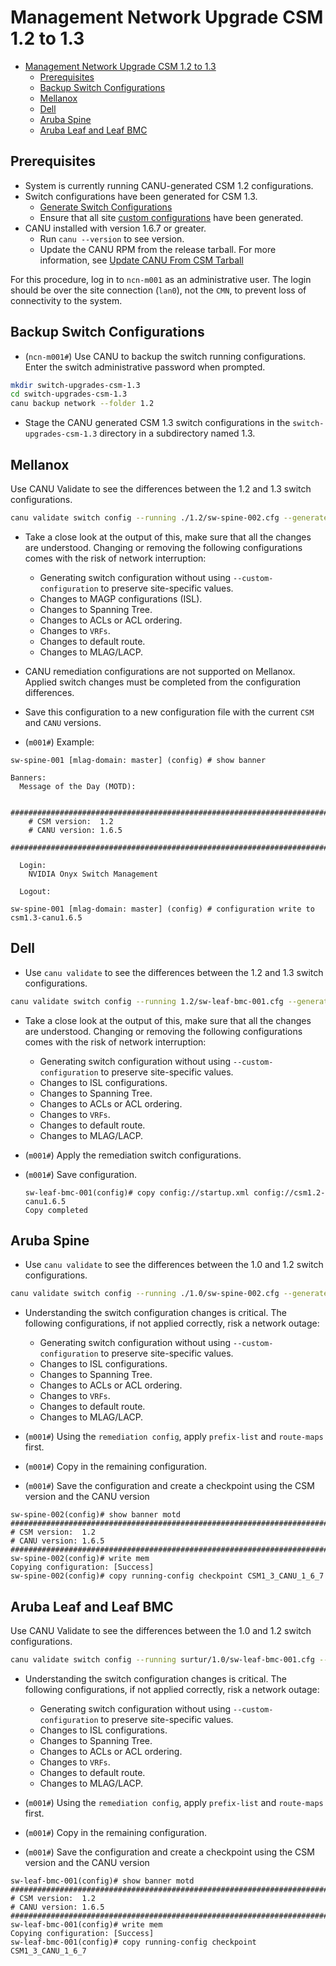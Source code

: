 # Management Network Upgrade CSM 1.2 to 1.3

- [Management Network Upgrade CSM 1.2 to 1.3](#management-network-upgrade-csm-12-to-13)
  - [Prerequisites](#prerequisites)
  - [Backup Switch Configurations](#backup-switch-configurations)
  - [Mellanox](#mellanox)
  - [Dell](#dell)
  - [Aruba Spine](#aruba-spine)
  - [Aruba Leaf and Leaf BMC](#aruba-leaf-and-leaf-bmc)

## Prerequisites

- System is currently running CANU-generated CSM 1.2 configurations.
- Switch configurations have been generated for CSM 1.3.
  - [Generate Switch Configurations](generate_switch_configs.md)
  - Ensure that all site [custom configurations](https://github.com/Cray-HPE/canu/#generate-switch-configs-including-custom-configurations) have been generated.
- CANU installed with version 1.6.7 or greater.
  - Run `canu --version` to see version.
  - Update the CANU RPM from the release tarball. For more information, see [Update CANU From CSM Tarball](canu/update_canu_from_csm_tarball.md)

For this procedure, log in to `ncn-m001` as an administrative user.  The login should be over the site connection (`lan0`), not the `CMN`, to prevent loss of connectivity to the system.

## Backup Switch Configurations

- (`ncn-m001#`) Use CANU to backup the switch running configurations.  Enter the switch administrative password when prompted.

```bash
mkdir switch-upgrades-csm-1.3
cd switch-upgrades-csm-1.3
canu backup network --folder 1.2
```

- Stage the CANU generated CSM 1.3 switch configurations in the `switch-upgrades-csm-1.3` directory in a subdirectory named 1.3.

## Mellanox

Use CANU Validate to see the differences between the 1.2 and 1.3 switch configurations.

```bash
canu validate switch config --running ./1.2/sw-spine-002.cfg --generated ./1.3/sw-spine-002.cfg --vendor mellanox
```

- Take a close look at the output of this, make sure that all the changes are understood.  Changing or removing the following configurations comes with the risk of network interruption:
  - Generating switch configuration without using `--custom-configuration` to preserve site-specific values.
  - Changes to MAGP configurations (ISL).
  - Changes to Spanning Tree.
  - Changes to ACLs or ACL ordering.
  - Changes to `VRFs`.
  - Changes to default route.
  - Changes to MLAG/LACP.
- CANU remediation configurations are not supported on Mellanox.  Applied switch changes must be completed from the configuration differences.

- Save this configuration to a new configuration file with the current `CSM` and `CANU` versions.

- (`m001#`) Example:

```text
sw-spine-001 [mlag-domain: master] (config) # show banner

Banners:
  Message of the Day (MOTD):

    ###############################################################################
    # CSM version:  1.2
    # CANU version: 1.6.5
    ###############################################################################

  Login:
    NVIDIA Onyx Switch Management

  Logout:

sw-spine-001 [mlag-domain: master] (config) # configuration write to csm1.3-canu1.6.5
```

## Dell

- Use `canu validate` to see the differences between the 1.2 and 1.3 switch configurations.

```bash
canu validate switch config --running 1.2/sw-leaf-bmc-001.cfg --generated 1.3/sw-leaf-bmc-001.cfg --vendor dell --remediation
```

- Take a close look at the output of this, make sure that all the changes are understood.  Changing or removing the following configurations comes with the risk of network interruption:
  - Generating switch configuration without using `--custom-configuration` to preserve site-specific values.
  - Changes to ISL configurations.
  - Changes to Spanning Tree.
  - Changes to ACLs or ACL ordering.
  - Changes to `VRFs`.
  - Changes to default route.
  - Changes to MLAG/LACP.

- (`m001#`) Apply the remediation switch configurations.
- (`m001#`) Save configuration.

   ```text
   sw-leaf-bmc-001(config)# copy config://startup.xml config://csm1.2-canu1.6.5
   Copy completed
   ```

## Aruba Spine

- Use `canu validate` to see the differences between the 1.0 and 1.2 switch configurations.

```bash
canu validate switch config --running ./1.0/sw-spine-002.cfg --generated ./1.2/sw-spine-002.cfg --vendor aruba --remediation
```

- Understanding the switch configuration changes is critical.  The following configurations, if not applied correctly, risk a network outage:
  - Generating switch configuration without using `--custom-configuration` to preserve site-specific values.
  - Changes to ISL configurations.
  - Changes to Spanning Tree.
  - Changes to ACLs or ACL ordering.
  - Changes to `VRFs`.
  - Changes to default route.
  - Changes to MLAG/LACP.

- (`m001#`) Using the `remediation config`, apply `prefix-list` and `route-maps` first.
- (`m001#`) Copy in the remaining configuration.
- (`m001#`) Save the configuration and create a checkpoint using the CSM version and the CANU version

```text
sw-spine-002(config)# show banner motd
###############################################################################
# CSM version:  1.2
# CANU version: 1.6.5
###############################################################################
sw-spine-002(config)# write mem
Copying configuration: [Success]
sw-spine-002(config)# copy running-config checkpoint CSM1_3_CANU_1_6_7
```

## Aruba Leaf and Leaf BMC

Use CANU Validate to see the differences between the 1.0 and 1.2 switch configurations.

```bash
canu validate switch config --running surtur/1.0/sw-leaf-bmc-001.cfg --generated surtur/1.2/sw-leaf-bmc-001.cfg --vendor aruba --remediation
```

- Understanding the switch configuration changes is critical.  The following configurations, if not applied correctly, risk a network outage:
  - Generating switch configuration without using `--custom-configuration` to preserve site-specific values.
  - Changes to ISL configurations.
  - Changes to Spanning Tree.
  - Changes to ACLs or ACL ordering.
  - Changes to `VRFs`.
  - Changes to default route.
  - Changes to MLAG/LACP.

- (`m001#`) Using the `remediation config`, apply `prefix-list` and `route-maps` first.
- (`m001#`) Copy in the remaining configuration.
- (`m001#`) Save the configuration and create a checkpoint using the CSM version and the CANU version

```text
sw-leaf-bmc-001(config)# show banner motd
###############################################################################
# CSM version:  1.2
# CANU version: 1.6.5
###############################################################################
sw-leaf-bmc-001(config)# write mem
Copying configuration: [Success]
sw-leaf-bmc-001(config)# copy running-config checkpoint CSM1_3_CANU_1_6_7
```
